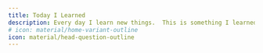 ```yaml
---
title: Today I Learned
description: Every day I learn new things.  This is something I learned today.
# icon: material/home-variant-outline
icon: material/head-question-outline
---
```


